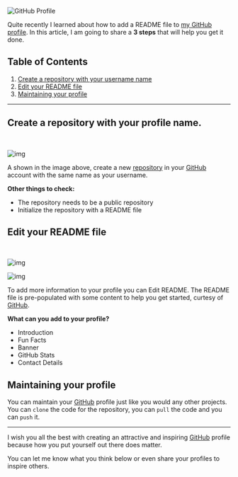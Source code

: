 ![GitHub Profile](https://i.imgur.com/eJI98gr.png)

Quite recently I learned about how to add a README file to [my GitHub profile](https://github.com/matthewrungwe). In this article, I am going to share a **3 steps** that will help you get it done.

## Table of Contents

1. [Create a repository with your username name](#create-repository)
1. [Edit your README file](#edit-readme)
1. [Maintaining your profile](#maintenance)

---

<h2 id="create-repository">Create a repository with your profile name.</h2>

<br>

![img](https://i.imgur.com/hZZQCfx.png)

A shown in the image above, create a new [repository](https://docs.github.com/en/github/getting-started-with-github/create-a-repo) in your [GitHub](https://github.com) account with the same name as your username. 

**Other things to check:**
- The repository needs to be a public repository
- Initialize the repository with a README file

<h2 id="edit-readme">Edit your README file</h2>

<br>

![img](https://i.imgur.com/q65rXsc.png)

![img](https://i.imgur.com/89Bzjpo.png)

To add more information to your profile you can Edit README. The README file is pre-populated with some content to help you get started, curtesy of [GitHub](https://github.com).

**What can you add to your profile?**
- Introduction
- Fun Facts
- Banner
- GitHub Stats
- Contact Details

<h2 id="maintenance">Maintaining your profile</h2>

You can maintain your [GitHub](https://github.com) profile just like you would any other projects. You can `clone` the code for the repository, you can `pull` the code and you can `push` it.

---

I wish you all the best with creating an attractive and inspiring [GitHub](https://github.com) profile because how you put yourself out there does matter. 

You can let me know what you think below or even share your profiles to inspire others.
